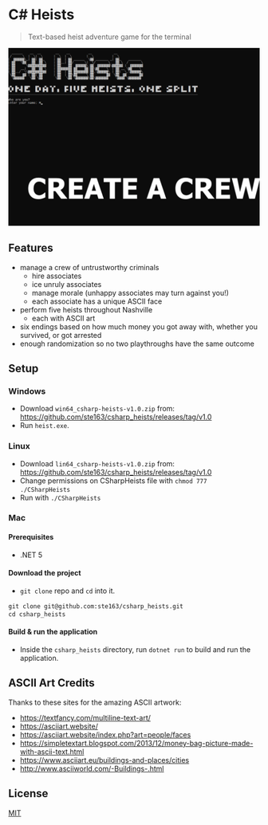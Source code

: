 # C# Heists
>Text-based heist adventure game for the terminal

![C# Heists overview GIF](/readme_overview.gif)

## Features
- manage a crew of untrustworthy criminals
    - hire associates
    - ice unruly associates
    - manage morale (unhappy associates may turn against you!)
    - each associate has a unique ASCII face
- perform five heists throughout Nashville
    - each with ASCII art
- six endings based on how much money you got away with, whether you survived, or got arrested
- enough randomization so no two playthroughs have the same outcome

## Setup
### Windows
- Download ```win64_csharp-heists-v1.0.zip``` from: https://github.com/ste163/csharp_heists/releases/tag/v1.0
- Run ```heist.exe```.

### Linux
- Download ```lin64_csharp-heists-v1.0.zip``` from: https://github.com/ste163/csharp_heists/releases/tag/v1.0
- Change permissions on CSharpHeists file with ```chmod 777 ./CSharpHeists```
- Run with ```./CSharpHeists```

### Mac
#### Prerequisites
- .NET 5
#### Download the project
- ```git clone``` repo and ```cd``` into it.
```
git clone git@github.com:ste163/csharp_heists.git
cd csharp_heists
```
#### Build & run the application
- Inside the ```csharp_heists``` directory, run ```dotnet run``` to build and run the application.

## ASCII Art Credits
Thanks to these sites for the amazing ASCII artwork:
- https://textfancy.com/multiline-text-art/
- https://asciiart.website/
- https://asciiart.website/index.php?art=people/faces
- https://simpletextart.blogspot.com/2013/12/money-bag-picture-made-with-ascii-text.html
- https://www.asciiart.eu/buildings-and-places/cities
- http://www.asciiworld.com/-Buildings-.html

## License
[MIT](/LICENSE)